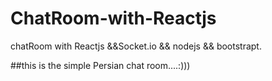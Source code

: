 # ChatRoom-with-Reactjs
chatRoom with Reactjs &amp;&amp;Socket.io &amp;&amp; nodejs &amp;&amp; bootstrapt.

##this is the simple  Persian chat room....:)))

